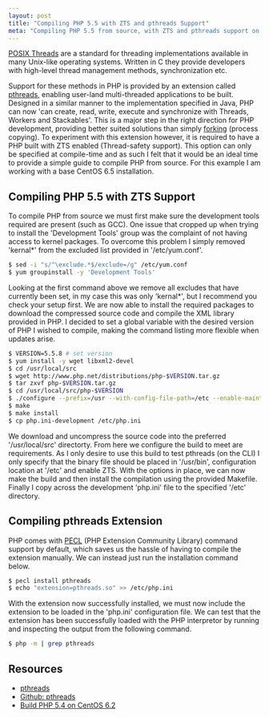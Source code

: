 ```yaml
---
layout: post
title: "Compiling PHP 5.5 with ZTS and pthreads Support"
meta: "Compiling PHP 5.5 from source, with ZTS and pthreads support on CentOS 6.5"
---
```


[POSIX Threads](http://en.wikipedia.org/wiki/POSIX_Threads) are a standard for threading implementations available in many Unix-like operating systems.
Written in C they provide developers with high-level thread management methods, synchronization etc.
<!--more-->
Support for these methods in PHP is provided by an extension called [pthreads](http://pthreads.org/), enabling user-land multi-threaded applications to be built.
Designed in a similar manner to the implementation specified in Java, PHP can now 'can create, read, write, execute and synchronize with Threads, Workers and Stackables'.
This is a major step in the right direction for PHP development, providing better suited solutions than simply [forking](http://en.wikipedia.org/wiki/Fork_(system_call)) (process copying).
To experiment with this extension however, it is required to have a PHP built with ZTS enabled (Thread-safety support).
This option can only be specified at compile-time and as such I felt that it would be an ideal time to provide a simple guide to compile PHP from source.
For this example I am working with a base CentOS 6.5 installation.

## Compiling PHP 5.5 with ZTS Support

To compile PHP from source we must first make sure the development tools required are present (such as GCC).
One issue that cropped up when trying to install the 'Development Tools' group was the complaint of not having access to kernel packages.
To overcome this problem I simply removed 'kernal*' from the excluded list provided in '/etc/yum.conf'.

```bash
$ sed -i "s/^\exclude.*$/exclude=/g" /etc/yum.conf
$ yum groupinstall -y 'Development Tools'
```

Looking at the first command above we remove all excludes that have currently been set, in my case this was only 'kernal*', but I recommend you check your setup first.
We are now able to install the required packages to download the compressed source code and compile the XML library provided in PHP.
I decided to set a global variable with the desired version of PHP I wished to compile, making the command listing more flexible when updates arise.

```bash
$ VERSION=5.5.8 # set version
$ yum install -y wget libxml2-devel
$ cd /usr/local/src
$ wget http://www.php.net/distributions/php-$VERSION.tar.gz
$ tar zxvf php-$VERSION.tar.gz
$ cd /usr/local/src/php-$VERSION
$ ./configure --prefix=/usr --with-config-file-path=/etc --enable-maintainer-zts
$ make
$ make install
$ cp php.ini-development /etc/php.ini
```

We download and uncompress the source code into the preferred '/usr/local/src' directorty.
From here we configure the build to meet are requirements.
As I only desire to use this build to test pthreads (on the CLI) I only specify that the binary file should be placed in '/usr/bin', configuration location at '/etc' and enable ZTS.
With the options in place, we can now make the build and then install the compilation using the provided Makefile.
Finally I copy across the development 'php.ini' file to the specified '/etc' directory.

## Compiling pthreads Extension

PHP comes with [PECL](http://pecl.php.net/) (PHP Extension Community Library) command support by default, which saves us the hassle of having to compile the extension manually.
We can instead just run the installation command below.

```bash
$ pecl install pthreads
$ echo "extension=pthreads.so" >> /etc/php.ini
```

With the extension now successfully installed, we must now include the extension to be loaded in the 'php.ini' configuration file.
We can test that the extension has been successfully loaded with the PHP interpretor by running and inspecting the output from the following command.

```bash
$ php -m | grep pthreads
```

## Resources

- [pthreads](http://docs.php.net/manual/en/book.pthreads.php)
- [Github: pthreads](https://github.com/krakjoe/pthreads)
- [Build PHP 5.4 on CentOS 6.2](http://benramsey.com/blog/2012/03/build-php-54-on-centos-62/)
